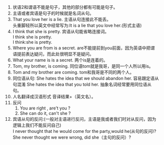 1. 状语2和谓语不能是句子，其他的部分都有可能是句子。      
1. 主语或者宾语是句子的时候就是名词从句。     
1. That you love her is a lie.  主语从句连接此不能丢。    
    头重脚轻所以英文中经常写为:It is a lie that you love her.(形式主语)         
1. I think that she is pretty.  宾语从句能省略连接词。     
    I think she is pretty.        
    I think:she is pretty.    
1. Where you are from is a secret.   are不能提前到you前面，因为英语中把谓语提前表达疑问，而此处很明显不是疑问。      
1. What your name is is a secret.  两个is是连着的。     
1. Tom, my brother, is coming.  同位语tom就是我哥，是同一个人所以用is。          
1. Tom and my brother are coming.   tom和我哥是不同的两个人。        
1. 同位语从句: She hates the idea that we should abandon her. 容易跟定语从句混淆  She hates the idea that you told her. 抽象名词经常要用同位语从句。      
1. 人名翻译成汉语形式   音译结果+（英文名）。          
1. 反问    
    1. You are right , are't you ?  
    1. She can do it, can't she ?   
1. 宾语从句的反问:(一般对主语进行反问，主语是我或者我们时对从反问，因为逻辑上我们不能反问自己)      
    I never thought that he would come for the party,would he(从句的反问)?        
    She never thought we were wrong, did she（主句的反问）?
